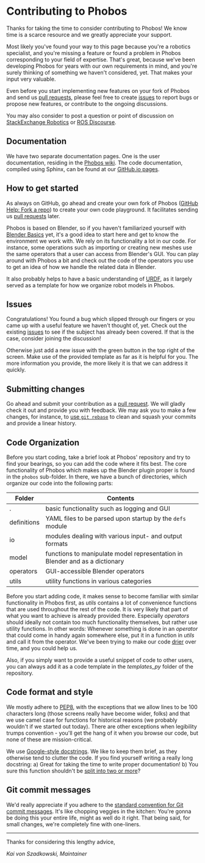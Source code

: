 # Contributing to Phobos 
Thanks for taking the time to consider contributing to Phobos! We know time is a scarce resource and we greatly appreciate your support.

Most likely you've found your way to this page because you're a robotics specialist, and you're missing a feature or found a problem in Phobos corresponding to your field of expertise. That's great, because we've been developing Phobos for years with our own requirements in mind, and you're surely thinking of something we haven't considered, yet. That makes your input very valuable.

Even before you start implementing new features on your fork of Phobos and send us [pull requests](https://github.com/dfki-ric/phobos/pulls), please feel free to create [issues](https://github.com/dfki-ric/phobos/issues) to report bugs or propose new features, or contribute to the ongoing discussions.

You may also consider to post a question or point of discussion on [StackExchange Robotics](https://robotics.stackexchange.com/) or [ROS Discourse](https://discourse.ros.org/).


## Documentation

We have two separate documentation pages. One is the user documentation, residing in the [Phobos wiki](https://github.com/dfki-ric/phobos/wiki). The code documentation, compiled using Sphinx, can be found at our [GitHub.io pages](http://dfki-ric.github.io/phobos).


## How to get started

As always on GitHub, go ahead and create your own fork of Phobos ([GitHub Help: Fork a repo]([https://help.github.com/articles/fork-a-repo/)) to create your own code playground. It facilitates sending us [pull requests](https://github.com/dfki-ric/phobos/pulls) later.

Phobos is based on Blender, so if you haven't familiarized yourself with [Blender Basics](https://github.com/dfki-ric/phobos/wiki/Blender%20Basics) yet, it's a good idea to start here and get to know the environment we work with. We rely on its functionality a lot in our code. For instance, some operations such as importing or creating new meshes use the same operators that a user can access from Blender's GUI. You can play around with Phobos a bit and check out the code of the operators you use to get an idea of how we handle the related data in Blender.

It also probably helps to have a basic understanding of [URDF](http://wiki.ros.org/urdf), as it largely served as a template for how we organize robot models in Phobos.


## Issues
Congratulations! You found a bug which slipped through our fingers or you came
up with a useful feature we haven't thought of, yet. Check out the existing
[issues](https://github.com/dfki-ric/phobos/issues) to see if the subject has
already been covered. If that is the case, consider joining the discussion!

Otherwise just add a new issue with the green button in the top right of the
screen. Make use of the provided template as far as it is helpful for you. The
more information you provide, the more likely it is that we can address it
quickly.


## Submitting changes

Go ahead and submit your contribution as a [pull request](https://help.github.com/articles/about-pull-requests/). We will gladly check it out and provide you with feedback. We may ask you to make a few changes, for instance, to [use `git rebase`](https://code.tutsplus.com/tutorials/rewriting-history-with-git-rebase--cms-23191) to clean and squash your commits and provide a linear history.


## Code Organization

Before you start coding, take a brief look at Phobos' repository and try to find your bearings, so you can add the code where it fits best. The core functionality of Phobos which makes up the Blender plugin proper is found in the `phobos` sub-folder. In there, we have a bunch of directories, which organize our code into the following parts:

Folder | Contents
------ | ----------
. | basic functionality such as logging and GUI
definitions | YAML files to be parsed upon startup by the `defs` module
io | modules dealing with various input- and output formats
model | functions to manipulate model representation in Blender and  as a dictionary
operators | GUI-accessible Blender operators
utils | utility functions in various categories

Before you start adding code, it makes sense to become familiar with similar functionality in Phobos first, as *utils* contains a lot of convenience functions that are used throughout the rest of the code. It is very likely that part of what you want to achieve is already provided there. Especially *operators* should ideally not contain too much functionality themselves, but rather use utility functions. In other words: Whenever something is done in an *operator* that could come in handy again somewhere else, put it in a function in *utils* and call it from the operator. We've been trying to make our code [drier](https://en.wikipedia.org/wiki/Don%27t_repeat_yourself) over time, and you could help us.

Also, if you simply want to provide a useful snippet of code to other users, you can always add it as a code template in the *templates_py* folder of the repository.


## Code format and style

We mostly adhere to [PEP8](http://pep8.org/), with the exceptions that we allow lines to be 100 characters long (those screens really have become wider, folks) and that we use camel case for functions for historical reasons (we probably wouldn't if we started out today). There are other exceptions when legibility trumps convention - you'll get the hang of it when you browse our code, but none of these are mission-critical.

We use [Google-style docstrings](http://www.sphinx-doc.org/en/master/ext/example_google.html). We like to keep them brief, as they otherwise tend to clutter the code. If you find yourself writing a really long docstring: a) Great for taking the time to write proper documentation! b) You sure this function shouldn't be [split into two or more](https://iwanttocode.wordpress.com/tag/god-function/)?


## Git commit messages

We'd really appreciate if you adhere to the [standard convention for Git commit messages](https://chris.beams.io/posts/git-commit/). It's like chopping veggies in the kitchen: You're gonna be doing this your entire life, might as well do it right. That being said, for small changes, we're completely fine with one-liners.

---

Thanks for considering this lengthy advice,

*Kai von Szadkowski, Maintainer*
